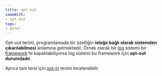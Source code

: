 ```yaml
---
title: opt-out
sameWith:
- opt out
tags:
- genel
---
```


Opt-out terimi, programlamada bir özelliğin **isteğe bağlı olarak sistemden çıkarılabilmesi** anlamına gelmektedir. Örnek olarak bir [log](/log) sistemi bir [framework](/framework)'te kapatılabiliyorsa log sistemi bu framework için **opt-out durumdadır**.

Ayrıca tam tersi için [opt-in](/opt-in) terimi incelenebilir.
